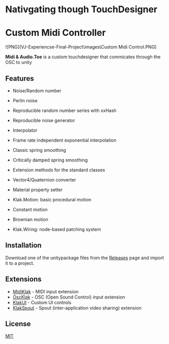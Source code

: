 Nativgating though TouchDesigner
====

**Custom Midi Controller**
====

![PNG](VJ-Experiencse-Final-Project\images\Custom Midi Control.PNG]


**Midi  & Audio.Toe** is a custom touchdesigner that commicates through the OSC  to unity

Features
--------

- Noise/Random number
 - Perlin noise
 - Reproducible random number series with xxHash
 - Reproducible noise generator

- Interpolator
 - Frame rate independent exponential interpolation
 - Classic spring smoothing
 - Critically damped spring smoothing

- Extension methods for the standard classes
 - Vector4/Quaternion converter
 - Material property setter

- Klak.Motion: basic procedural motion
 - Constant motion
 - Brownian motion

- Klak.Wiring: node-based patching system

Installation
------------

Download one of the unitypackage files from the [Releases] page and import it
to a project.

[Releases]: https://github.com/keijiro/Klak/releases

Extensions
----------

- [MidiKlak] - MIDI input extension
- [OscKlak] - OSC (Open Sound Control) input extension
- [KlakUI] - Custom UI controls
- [KlakSpout] - Spout (inter-application video sharing) extension

[MidiKlak]: https://github.com/keijiro/MidiKlak
[OscKlak]: https://github.com/keijiro/OscKlak
[KlakUI]: https://github.com/keijiro/KlakUI
[KlakSpout]: https://github.com/keijiro/KlakSpout

License
-------

[MIT](LICENSE.md)